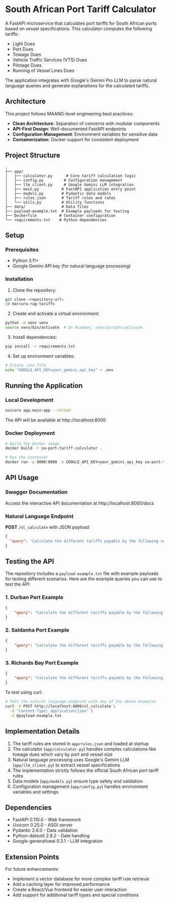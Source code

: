 # South African Port Tariff Calculator

A FastAPI microservice that calculates port tariffs for South African ports based on vessel specifications. This calculator computes the following tariffs:

- Light Dues
- Port Dues
- Towage Dues
- Vehicle Traffic Services (VTS) Dues
- Pilotage Dues
- Running of Vessel Lines Dues

The application integrates with Google's Gemini Pro LLM to parse natural language queries and generate explanations for the calculated tariffs.

## Architecture

This project follows MAANG-level engineering best practices:

- **Clean Architecture**: Separation of concerns with modular components
- **API-First Design**: Well-documented FastAPI endpoints
- **Configuration Management**: Environment variables for sensitive data
- **Containerization**: Docker support for consistent deployment

## Project Structure

```
.
├── app/
│   ├── calculator.py      # Core tariff calculation logic
│   ├── config.py         # Configuration management
│   ├── llm_client.py     # Google Gemini LLM integration
│   ├── main.py          # FastAPI application entry point
│   ├── models.py        # Pydantic data models
│   ├── rules.json       # Tariff rules and rates
│   └── utils.py         # Utility functions
├── data/                # Data files
├── payload-example.txt  # Example payloads for testing
├── Dockerfile          # Container configuration
└── requirements.txt    # Python dependencies
```

## Setup

### Prerequisites

- Python 3.11+
- Google Gemini API key (for natural language processing)

### Installation

1. Clone the repository:
```bash
git clone <repository-url>
cd marcura-rag-tariffs
```

2. Create and activate a virtual environment:
```bash
python -m venv venv
source venv/bin/activate  # On Windows: venv\Scripts\activate
```

3. Install dependencies:
```bash
pip install -r requirements.txt
```

4. Set up environment variables:
```bash
# Create .env file
echo "GOOGLE_API_KEY=your_gemini_api_key" > .env
```

## Running the Application

### Local Development

```bash
uvicorn app.main:app --reload
```

The API will be available at http://localhost:8000

### Docker Deployment

```bash
# Build the Docker image
docker build -t sa-port-tariff-calculator .

# Run the container
docker run -p 8000:8000 -e GOOGLE_API_KEY=your_gemini_api_key sa-port-tariff-calculator
```

## API Usage

### Swagger Documentation

Access the interactive API documentation at http://localhost:8000/docs

### Natural Language Endpoint

**POST** `/nl_calculate` with JSON payload:

```json
{
  "query": "Calculate the different tariffs payable by the following vessel berthing at the port of Durban:\n\nVessel Name: XYZ\nBuilt: 2010\nType: Bulk Carrier\nDWT: 93,274\nGT / NT: 51,300 / 31,192\nLOA (m): 229.2\nBeam (m): 38\nMoulded Depth (m): 20.7\nLBP: 222\nDrafts SW S / W / T (m): 14.9 / 0 / 0\nSuez GT / NT: - / 49,069\nNumber of Holds: 7\nCargo Quantity: 40,000 MT\nDays Alongside: 3.39 days\nArrival Time: 15 Nov 2024 10:12\nDeparture Time: 22 Nov 2024 13:00\nActivity: Exporting Iron Ore\nNumber of Operations: 2"
}
```

## Testing the API

The repository includes a `payload-example.txt` file with example payloads for testing different scenarios. Here are the example queries you can use to test the API:

### 1. Durban Port Example
```json
{
    "query": "Calculate the different tariffs payable by the following vessel berthing at the port of Durban:\n\nGeneral\nVessel Name: Atlantic Breeze\nBuilt: 2016\n\nMain Details\nType: Container Ship\nDWT: 65,500\nGT / NT: 42,300 / 23,100\nLOA (m): 294.5\nBeam (m): 32.3\nMoulded Depth (m): 18.7\nLBP: 285\nDrafts SW S / W / T (m): 13.4 / 0 / 0\nSuez GT / NT: 41,900 / 22,800\n\nDRY\nNumber of Holds: 6\n\nCargo Details\nCargo Quantity: 2,800 TEU\nDays Alongside: 2.8 days\nArrival Time: 12 Dec 2024 07:00\nDeparture Time: 14 Dec 2024 15:00\n\nActivity/Operations\nActivity: Importing Containers\nNumber of Operations: 2"
}
```

### 2. Saldanha Port Example
```json
{
    "query": "Calculate the different tariffs payable by the following vessel berthing at the port of Saldanha:\n\nGeneral\nVessel Name: Iron Majesty\nBuilt: 2012\n\nMain Details\nType: Bulk Carrier\nDWT: 175,000\nGT / NT: 90,200 / 55,800\nLOA (m): 299.8\nBeam (m): 49.5\nMoulded Depth (m): 23.8\nLBP: 289\nDrafts SW S / W / T (m): 17.9 / 0 / 0\nSuez GT / NT: 89,000 / 54,900\n\nDRY\nNumber of Holds: 9\n\nCargo Details\nCargo Quantity: 165,000 MT\nDays Alongside: 4.2 days\nArrival Time: 8 Jan 2025 05:30\nDeparture Time: 12 Jan 2025 13:45\n\nActivity/Operations\nActivity: Exporting Iron Ore\nNumber of Operations: 2"
}
```

### 3. Richards Bay Port Example
```json
{
    "query": "Calculate the different tariffs payable by the following vessel berthing at the port of Richards_Bay:\n\nGeneral\nVessel Name: Coal Runner\nBuilt: 2009\n\nMain Details\nType: Bulk Carrier\nDWT: 78,000\nGT / NT: 43,500 / 25,200\nLOA (m): 226.0\nBeam (m): 36.2\nMoulded Depth (m): 19.2\nLBP: 219\nDrafts SW S / W / T (m): 13.9 / 0 / 0\nSuez GT / NT: 42,800 / 24,900\n\nDRY\nNumber of Holds: 7\n\nCargo Details\nCargo Quantity: 62,000 MT\nDays Alongside: 5.5 days\nArrival Time: 20 Feb 2025 10:00\nDeparture Time: 25 Feb 2025 12:30\n\nActivity/Operations\nActivity: Exporting Coal\nNumber of Operations: 2"
}
```

To test using curl:

```bash
# Test the natural language endpoint with any of the above examples
curl -X POST http://localhost:8000/nl_calculate \
  -H "Content-Type: application/json" \
  -d @payload-example.txt
```

## Implementation Details

1. The tariff rules are stored in `app/rules.json` and loaded at startup
2. The calculator (`app/calculator.py`) handles complex calculations like towage dues which vary by port and vessel size
3. Natural language processing uses Google's Gemini LLM (`app/llm_client.py`) to extract vessel specifications
4. The implementation strictly follows the official South African port tariff rules
5. Data models (`app/models.py`) ensure type safety and validation
6. Configuration management (`app/config.py`) handles environment variables and settings

## Dependencies

- FastAPI 0.110.0 - Web framework
- Uvicorn 0.25.0 - ASGI server
- Pydantic 2.6.0 - Data validation
- Python-dateutil 2.8.2 - Date handling
- Google-generativeai 0.3.1 - LLM integration

## Extension Points

For future enhancements:
- Implement a vector database for more complex tariff rule retrieval
- Add a caching layer for improved performance
- Create a React/Vue frontend for easier user interaction
- Add support for additional tariff types and special conditions
